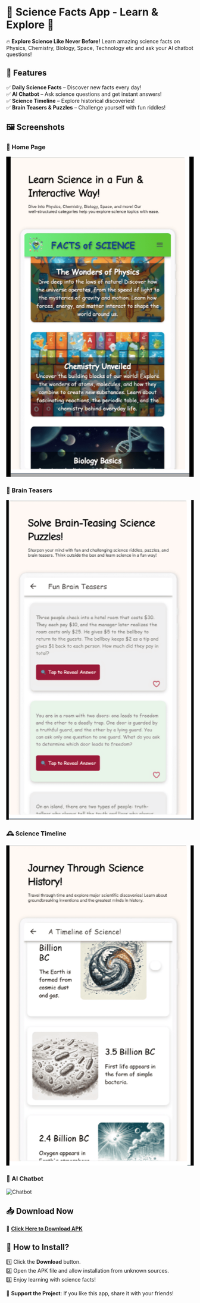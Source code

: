 # 📱 Science Facts App - Learn & Explore 🚀  
🔥 **Explore Science Like Never Before!** Learn amazing science facts on Physics, Chemistry, Biology, Space, Technology etc and ask your AI chatbot questions!  

## 🎯 Features  
✅ **Daily Science Facts** – Discover new facts every day!  
✅ **AI Chatbot** – Ask science questions and get instant answers!  
✅ **Science Timeline** – Explore historical discoveries!  
✅ **Brain Teasers & Puzzles** – Challenge yourself with fun riddles!  

## 🖼 Screenshots  
### 🌟 Home Page  
![Home Page](https://github.com/rakirakesh007/science-facts-app/raw/main/screenshot-categories.png)

### 🧠 Brain Teasers  
![Quizzes](https://github.com/rakirakesh007/science-facts-app/raw/main/screenshot-quiz.png)  

### 🕰️ Science Timeline 
![Quizzes](https://github.com/rakirakesh007/science-facts-app/raw/main/screenshot-timeline.png)  

### 🤖 AI Chatbot  
![Chatbot](https://github.com/rakirakesh007/science-facts-app/raw/main/screenshot-chatboy.png)  

## 📥 Download Now  
🔗 **[Click Here to Download APK](https://github.com/rakirakesh007/science-facts-app/raw/main/app-debug.apk)**  

## 📢 How to Install?  
1️⃣ Click the **Download** button.  
2️⃣ Open the APK file and allow installation from unknown sources.  
3️⃣ Enjoy learning with science facts!  

🚀 **Support the Project**: If you like this app, share it with your friends!  
